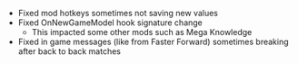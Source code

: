 - Fixed mod hotkeys sometimes not saving new values
- Fixed OnNewGameModel hook signature change
  - This impacted some other mods such as Mega Knowledge
- Fixed in game messages (like from Faster Forward) sometimes breaking after back to back matches